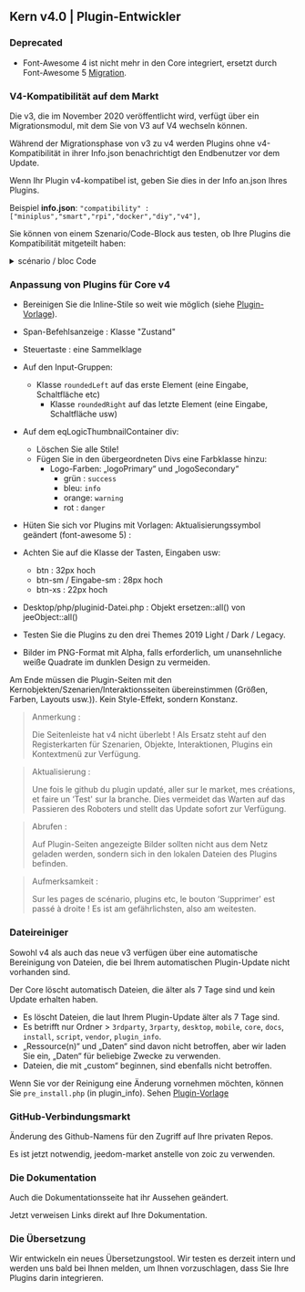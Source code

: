 ## Kern v4.0 | Plugin-Entwickler

### Deprecated

- Font-Awesome 4 ist nicht mehr in den Core integriert, ersetzt durch Font-Awesome 5 [Migration](https://fontawesome.com/how-to-use/on-the-web/setup/upgrading-from-version-4#name-changes).

### V4-Kompatibilität auf dem Markt

Die v3, die im November 2020 veröffentlicht wird, verfügt über ein Migrationsmodul, mit dem Sie von V3 auf V4 wechseln können.

Während der Migrationsphase von v3 zu v4 werden Plugins ohne v4-Kompatibilität in ihrer Info.json benachrichtigt den Endbenutzer vor dem Update.


Wenn Ihr Plugin v4-kompatibel ist, geben Sie dies in der Info an.json Ihres Plugins.

Beispiel **info.json**: `"compatibility" : ["miniplus","smart","rpi","docker","diy","v4"],`

Sie können von einem Szenario/Code-Block aus testen, ob Ihre Plugins die Kompatibilität mitgeteilt haben:

<details>

  <summary markdown="span">scénario / bloc Code</summary>

  ~~~ php
  {% raw %}
  //Autor der zu prüfenden Plugins (Groß-/Kleinschreibung beachten)
  $author = 'Jeedom SAS';

  $plugins = repo_market::byFilter(['author' => $author]);
  $pluginsArray = utils::o2a($plugins);
  $countPlugins = 0;
  $countIncompatibles = 0;
  foreach ($pluginsArray als $plugin) {
    if ($plugin['author'] == $autor) {
      $countPlugins++;
    if ($plugin['hardwareCompatibility']['v4'] != '1') {
        $countIncompatibles++;
      $scenario->setLog('Plugin ' . $plugin['name'] . ' does not have v4 compatibility tag.');
    }
    }
  }
  if ($countPlugins > 0) {
    if ($countIncompatibles > 0) {
      $scenario->setLog($author . ' : ' . $countIncompatibles . ' potentially incompatible Jeedom V4 plugin on ' . $countPlugins . ' checked');
    } anders {
      $scenario->setLog('All ' . $countPlugins . ' plugin developed by ' . $author . ' are Jeedom V4 compatible. Congratulations!');
    }
  } anders {
    $scenario->setLog('No plugin found for ' . $author);
  }
  {% endraw %}
  ~~~

</details>

### Anpassung von Plugins für Core v4

- Bereinigen Sie die Inline-Stile so weit wie möglich (siehe [Plugin-Vorlage](https://github.com/jeedom/plugin-template/blob/master/desktop/php/template.php)).
- Span-Befehlsanzeige : Klasse "Zustand"
- Steuertaste : eine Sammelklage
- Auf den Input-Gruppen:
  - Klasse `roundedLeft` auf das erste Element (eine Eingabe, Schaltfläche etc)
    - Klasse `roundedRight` auf das letzte Element (eine Eingabe, Schaltfläche usw)
- Auf dem eqLogicThumbnailContainer div:
    - Löschen Sie alle Stile!
    - Fügen Sie in den übergeordneten Divs eine Farbklasse hinzu:
      - Logo-Farben: „logoPrimary“ und „logoSecondary“
        - grün : `success`
        - bleu: `info`
        - orange: `warning`
        - rot : `danger`
- Hüten Sie sich vor Plugins mit Vorlagen: Aktualisierungssymbol geändert (font-awesome 5) :
- Achten Sie auf die Klasse der Tasten, Eingaben usw:
    - btn : 32px hoch
    - btn-sm / Eingabe-sm : 28px hoch
    - btn-xs : 22px hoch
- Desktop/php/pluginid-Datei.php : Objekt ersetzen::all() von jeeObject::all()

- Testen Sie die Plugins zu den drei Themes 2019 Light / Dark / Legacy.

- Bilder im PNG-Format mit Alpha, falls erforderlich, um unansehnliche weiße Quadrate im dunklen Design zu vermeiden.

Am Ende müssen die Plugin-Seiten mit den Kernobjekten/Szenarien/Interaktionsseiten übereinstimmen (Größen, Farben, Layouts usw.)). Kein Style-Effekt, sondern Konstanz.

> Anmerkung :
>
> Die Seitenleiste hat v4 nicht überlebt ! Als Ersatz steht auf den Registerkarten für Szenarien, Objekte, Interaktionen, Plugins ein Kontextmenü zur Verfügung.

> Aktualisierung :
>
> Une fois le github du plugin updaté, aller sur le market, mes créations, et faire un ‘Test' sur la branche. Dies vermeidet das Warten auf das Passieren des Roboters und stellt das Update sofort zur Verfügung.

> Abrufen :
>
> Auf Plugin-Seiten angezeigte Bilder sollten nicht aus dem Netz geladen werden, sondern sich in den lokalen Dateien des Plugins befinden.

> Aufmerksamkeit :
>
> Sur les pages de scénario, plugins etc, le bouton ‘Supprimer' est passé à droite ! Es ist am gefährlichsten, also am weitesten.


### Dateireiniger

Sowohl v4 als auch das neue v3 verfügen über eine automatische Bereinigung von Dateien, die bei Ihrem automatischen Plugin-Update nicht vorhanden sind.

Der Core löscht automatisch Dateien, die älter als 7 Tage sind und kein Update erhalten haben.

- Es löscht Dateien, die laut Ihrem Plugin-Update älter als 7 Tage sind.
- Es betrifft nur Ordner > `3rdparty`, `3rparty`, `desktop`, `mobile`, `core`, `docs`, `install`, `script`, `vendor`, `plugin_info`.
- „Ressource(n)“ und „Daten“ sind davon nicht betroffen, aber wir laden Sie ein, „Daten“ für beliebige Zwecke zu verwenden.
- Dateien, die mit „custom“ beginnen, sind ebenfalls nicht betroffen.

Wenn Sie vor der Reinigung eine Änderung vornehmen möchten, können Sie `pre_install.php` (in plugin_info).
Sehen [Plugin-Vorlage](https://github.com/jeedom/plugin-template/blob/master/plugin_info/pre_install.php)

### GitHub-Verbindungsmarkt

Änderung des Github-Namens für den Zugriff auf Ihre privaten Repos.

Es ist jetzt notwendig, jeedom-market anstelle von zoic zu verwenden.

### Die Dokumentation

Auch die Dokumentationsseite hat ihr Aussehen geändert.

Jetzt verweisen Links direkt auf Ihre Dokumentation.

### Die Übersetzung

Wir entwickeln ein neues Übersetzungstool. Wir testen es derzeit intern und werden uns bald bei Ihnen melden, um Ihnen vorzuschlagen, dass Sie Ihre Plugins darin integrieren.